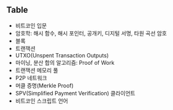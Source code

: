 
## Table

- 비트코인 입문
- 암호학: 해시 함수, 해시 포인터, 공개키, 디지털 서명, 타원 곡선 암호
- 블록
- 트랜잭션
- UTXO(Unspent Transaction Outputs)
- 마이닝, 분산 합의 알고리즘: Proof of Work
- 트랜잭션 메모리 풀
- P2P 네트워크
- 머클 증명(Merkle Proof)
- SPV(Simplified Payment Verification) 클라이언트
- 비트코인 스크립트 언어
